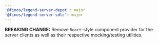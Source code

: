 ```yaml
---
'@finos/legend-server-depot': major
'@finos/legend-server-sdlc': major
---
```


**BREAKING CHANGE:** Remove `React`-style component provider for the server clients as well as their respective mocking/testing utilities.
